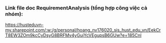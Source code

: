 ### Link file doc RequirementAnalysis (tổng hợp công việc cả nhóm):
https://husteduvn-my.sharepoint.com/:w:/g/personal/hoang_nv176020_sis_hust_edu_vn/EekCrT8EW3ZOm9kcCyDsyG8BRFMv4yGujYcVEgupsB6GUw?e=185Cnl
